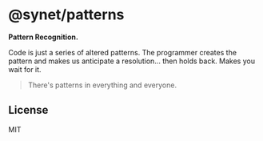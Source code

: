 # @synet/patterns

**Pattern Recognition.**

Code is just a series of altered patterns. 
The programmer creates the pattern and makes us anticipate a resolution... 
then holds back. 
Makes you wait for it. 

> There's patterns in everything and everyone.

## License

MIT
